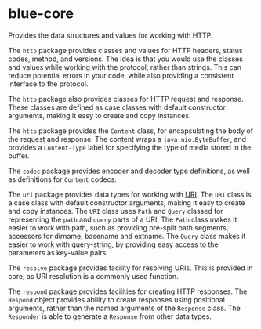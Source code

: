 # blue-core

Provides the data structures and values for working with HTTP. 

The `http` package provides classes and values for HTTP headers, status codes, method, and versions. The idea is that you would use the classes and values while working with the protocol, rather than strings. This can reduce potential errors in your code, while also providing a consistent interface to the protocol.

The `http` package also provides classes for HTTP request and response. These classes are defined as case classes with default constructor arguments, making it easy to create and copy instances.

The `http` package provides the `Content` class, for encapsulating the body of the request and response. The content wraps a `java.nio.ByteBuffer`, and provides a `Content-Type` label for specifying the type of media stored in the buffer.

The `codec` package provides encoder and decoder type definitions, as well as definitions for `Content` codecs. 

The `uri` package provides data types for working with [URI][]. The `URI` class is a case class with default constructor arguments, making it easy to create and copy instances. The `URI` class uses `Path` and `Query` classed for representing the `path` and `query` parts of a URI. The `Path` class makes it easier to work with path, such as providing pre-split path segments, accessors for dirname, basename and extname. The `Query` class makes it easier to work with query-string, by providing easy access to the parameters as key-value pairs.

The `resolve` package provides facility for resolving URIs. This is provided in core, as URI resolution is a commonly used function.

The `respond` package provides facilities for creating HTTP responses. The `Respond` object provides ability to create responses using positional arguments, rather than the named arguments of the `Response` class. The `Responder` is able to generate a `Response` from other data types.


[URI]: http://en.wikipedia.org/wiki/Uniform_resource_identifier